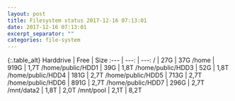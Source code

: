 ```yaml
---
layout: post
title: Filesystem status 2017-12-16 07:13:01
date: 2017-12-16 07:13:01
excerpt_separator: ""
categories: file-system
---
```

{:.table_alt}
Harddrive | Free | Size
:--- | ---: | ---:
/ | 27G | 37G
/home | 919G | 1,7T
/home/public/HDD1 | 39G | 1,8T
/home/public/HDD3 | 52G | 1,8T
/home/public/HDD4 | 181G | 2,7T
/home/public/HDD5 | 713G | 2,7T
/home/public/HDD6 | 891G | 2,7T
/home/public/HDD7 | 296G | 2,7T
/mnt/data2 | 1,8T | 2,0T
/mnt/pool | 2,1T | 8,2T
